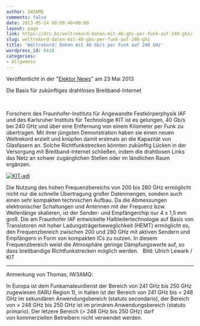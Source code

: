 ```yaml
---
author: IW3AMQ
comments: false
date: 2013-05-24 08:09:48+00:00
layout: page
link: https://drc.bz/weltrekord-daten-mit-40-gbs-per-funk-auf-240-ghz/
slug: weltrekord-daten-mit-40-gbs-per-funk-auf-240-ghz
title: 'Weltrekord: Daten mit 40 Gb/s per Funk auf 240 GHz'
wordpress_id: 6418
categories:
- Allgemein
---
```


Veröffentlicht in der "[Elektor News](http://www.elektor.de/elektronik-news/weltrekord-daten-mit-40-gb-s-per-funk.2478420.lynkx)" am 23 Mai 2013


Die Basis für zukünftiges drahtloses Breitband-Internet




 




Forschern des Fraunhofer-Instituts für Angewandte Festkörperphysik IAF und des Karlsruher Instituts für Technologie KIT ist es gelungen, 40 Gb/s bei 240 GHz und über eine Entfernung von einem Kilometer per Funk zu übertragen. Mit ihrer jüngsten Demonstration haben sie einen neuen Weltrekord erzielt und knüpfen damit erstmals an die Kapazität von Glasfasern an. Solche Richtfunkstrecken könnten zukünftig Lücken in der Versorgung mit Breitband-Internet schließen, indem die drahtlosen Links das Netz an schwer zugänglichen Stellen oder im ländlichen Raum ergänzen.






[![KIT-adj](https://drc.bz/wp-content/uploads/2013/05/KIT-adj-300x150.jpg)](https://drc.bz/weltrekord-daten-mit-40-gbs-per-funk-auf-240-ghz/kit-adj/)

Die Nutzung des hohen Frequenzbereichs von 200 bis 280 GHz ermöglicht nicht nur die schnelle Übertragung großer Datenmengen, sondern auch einen sehr kompakten technischen Aufbau. Da die Abmessungen elektronischer Schaltungen und Antennen mit der Frequenz bzw. Wellenlänge skalieren, ist der Sender- und Empfängerchip nur 4 x 1,5 mm groß. Die am Fraunhofer IAF entwickelte Halbleitertechnologie auf Basis von Transistoren mit hoher Ladungsträgerbeweglichkeit (HEMT) ermöglicht es, den Frequenzbereich zwischen 200 und 280 GHz mit aktiven Sendern und Empfängern in Form von kompakten ICs zu nutzen. In diesem Frequenzbereich weist die Atmosphäre geringe Dämpfungswerte auf, so dass breitbandige Richtfunkstrecken möglich werden.
 
Bild: Ulrich Lewark / KIT

__________________________________________________________

Anmerkung von Thomas, IW3AMQ:

In Europa ist dem Funkamateurdienst der Bereich von 241 GHz bis 250 GHz zugewiesen (IARU Region 1), in Italien ist der Bereich von 241 GHz bis < 248 GHz im sekundären Anwendungsbereich (statuto secondario), der Bereich von > 248 GHz bis 250 GHz ist im primären Anwendungsbereich (statuto primario). Der letzere Bereich (> 248 GHz bis 250 GHz) darf von kommerziellen Betreibern nicht verwendet werden.


